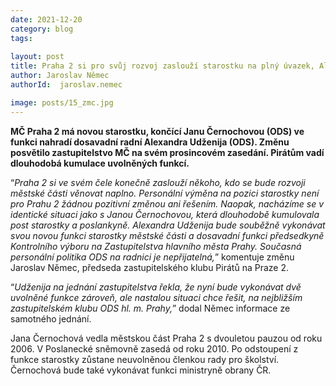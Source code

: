 ```yaml
---
date: 2021-12-20
category: blog
tags:
    
layout: post
title: Praha 2 si pro svůj rozvoj zaslouží starostku na plný úvazek, Alexandra Udženija není řešením
author: Jaroslav Němec
authorId:  jaroslav.nemec

image: posts/15_zmc.jpg
---
```


<strong>MČ Praha 2 má novou starostku, končící Janu Černochovou (ODS) ve funkci nahradí dosavadní radní Alexandra Udženija (ODS). Změnu posvětilo zastupitelstvo MČ na svém prosincovém zasedání. Pirátům vadí dlouhodobá kumulace uvolněných funkcí.</strong>

“<i>Praha 2 si ve svém čele konečně zaslouží někoho, kdo se bude rozvoji městské části věnovat naplno. Personální výměna na pozici starostky není pro Prahu 2 žádnou pozitivní změnou ani řešením. Naopak, nacházíme se v identické situaci jako s Janou Černochovou, která dlouhodobě kumulovala post starostky a poslankyně. Alexandra Udženija bude souběžně vykonávat svou novou funkci starostky městské části a dosavadní funkci předsedkyně Kontrolního výboru na Zastupitelstva hlavního města Prahy. Současná personální politika ODS na radnici je nepřijatelná,</i>” komentuje změnu Jaroslav Němec, předseda zastupitelského klubu Pirátů na Praze 2.

“<i>Udženija na jednání zastupitelstva řekla, že nyní bude vykonávat dvě uvolněné funkce zároveň, ale nastalou situaci chce řešit, na nejbližším zastupitelském klubu ODS hl. m. Prahy,</i>” dodal Němec informace ze samotného jednání.

Jana Černochová vedla městskou část Praha 2 s dvouletou pauzou od roku 2006. V Poslanecké sněmovně zasedá od roku 2010. Po odstoupení z funkce starostky zůstane neuvolněnou členkou rady pro školství. Černochová bude také vykonávat funkci ministryně obrany ČR.
